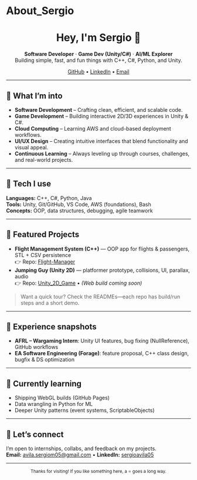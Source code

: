 # About_Sergio
<!-- Profile README for github.com/IamSDAM -->

<h1 align="center">Hey, I'm Sergio 👋</h1>

<p align="center">
  <b>Software Developer</b> · <b>Game Dev (Unity/C#)</b> · <b>AI/ML Explorer</b>
  <br/>
  Building simple, fast, and fun things with C++, C#, Python, and Unity.
</p>

<p align="center">
  <a href="https://github.com/IamSDAM">GitHub</a> •
  <a href="https://www.linkedin.com/in/sergioavila05">LinkedIn</a> •
  <a href="mailto:avila.sergiom05@gmail.com">Email</a>
</p>

---

## 🚀 What I’m into
- **Software Development** – Crafting clean, efficient, and scalable code.  
- **Game Development** – Building interactive 2D/3D experiences in Unity & C#.  
- **Cloud Computing** – Learning AWS and cloud-based deployment workflows.  
- **UI/UX Design** – Creating intuitive interfaces that blend functionality and visual appeal.  
- **Continuous Learning** – Always leveling up through courses, challenges, and real-world projects.  

---

## 🧰 Tech I use
**Languages:** C++, C#, Python, Java  
**Tools:** Unity, Git/GitHub, VS Code, AWS (foundations), Bash  
**Concepts:** OOP, data structures, debugging, agile teamwork

---

## 🔭 Featured Projects
- **Flight Management System (C++)** — OOP app for flights & passengers, STL + CSV persistence  
  👉 Repo: <a href="https://github.com/IamSDAM/Flight-Manager">Flight-Manager</a>
- **Jumping Guy (Unity 2D)** — platformer prototype, collisions, UI, parallax, audio  
  👉 Repo: <a href="https://github.com/IamSDAM/Unity_2D_Game">Unity_2D_Game</a> • *(Web build coming soon)*

> Want a quick tour? Check the READMEs—each repo has build/run steps and a short demo.

---

## 💼 Experience snapshots
- **AFRL – Wargaming Intern**: Unity UI features, bug fixing (NullReference), GitHub workflows  
- **EA Software Engineering (Forage)**: feature proposal, C++ class design, bugfix & DS optimization

---

## 🧠 Currently learning
- Shipping WebGL builds (GitHub Pages)
- Data wrangling in Python for ML
- Deeper Unity patterns (event systems, ScriptableObjects)

---

## 🤝 Let’s connect
I’m open to internships, collabs, and feedback on my projects.  
**Email:** avila.sergiom05@gmail.com • **LinkedIn:** <a href="https://www.linkedin.com/in/sergioavila05">sergioavila05</a>

---

<p align="center">
  <sub>Thanks for visiting! If you like something here, a ⭐ goes a long way.</sub>
</p>
